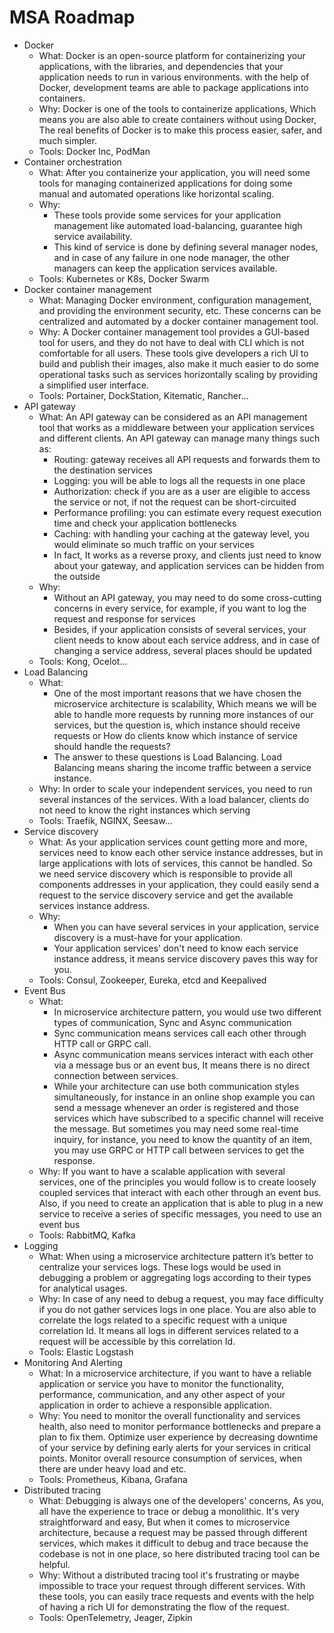 # MSA Roadmap
- Docker
  - What: Docker is an open-source platform for containerizing your applications, with the libraries, and dependencies that your application needs to run in various environments. with the help of Docker, development teams are able to package applications into containers.
  - Why: Docker is one of the tools to containerize applications, Which means you are also able to create containers without using Docker, The real benefits of Docker is to make this process easier, safer, and much simpler.
  - Tools: Docker Inc, PodMan
- Container orchestration
  - What: After you containerize your application, you will need some tools for managing containerized applications for doing some manual and automated operations like horizontal scaling.
  - Why:
    - These tools provide some services for your application management like automated load-balancing, guarantee high service availability.
    - This kind of service is done by defining several manager nodes, and in case of any failure in one node manager, the other managers can keep the application services available.
  - Tools: Kubernetes or K8s, Docker Swarm
- Docker container management
  - What: Managing Docker environment, configuration management, and providing the environment security, etc. These concerns can be centralized and automated by a docker container management tool.
  - Why: A Docker container management tool provides a GUI-based tool for users, and they do not have to deal with CLI which is not comfortable for all users. These tools give developers a rich UI to build and publish their images, also make it much easier to do some operational tasks such as services horizontally scaling by providing a simplified user interface.
  - Tools: Portainer, DockStation, Kitematic, Rancher...
- API gateway
  - What: An API gateway can be considered as an API management tool that works as a middleware between your application services and different clients. An API gateway can manage many things such as:
    - Routing: gateway receives all API requests and forwards them to the destination services
    - Logging: you will be able to logs all the requests in one place
    - Authorization: check if you are as a user are eligible to access the service or not, if not the request can be short-circuited
    - Performance profiling: you can estimate every request execution time and check your application bottlenecks
    - Caching: with handling your caching at the gateway level, you would eliminate so much traffic on your services
    - In fact, It works as a reverse proxy, and clients just need to know about your gateway, and application services can be hidden from the outside
  - Why:
    - Without an API gateway, you may need to do some cross-cutting concerns in every service, for example, if you want to log the request and response for services
    - Besides, if your application consists of several services, your client needs to know about each service address, and in case of changing a service address, several places should be updated
  - Tools: Kong, Ocelot...
- Load Balancing
  - What:
    - One of the most important reasons that we have chosen the microservice architecture is scalability, Which means we will be able to handle more requests by running more instances of our services, but the question is, which instance should receive requests or How do clients know which instance of service should handle the requests?
    - The answer to these questions is Load Balancing. Load Balancing means sharing the income traffic between a service instance.
  - Why: In order to scale your independent services, you need to run several instances of the services. With a load balancer, clients do not need to know the right instances which serving
  - Tools: Traefik, NGINX, Seesaw...
- Service discovery
  - What: As your application services count getting more and more, services need to know each other service instance addresses, but in large applications with lots of services, this cannot be handled. So we need service discovery which is responsible to provide all components addresses in your application, they could easily send a request to the service discovery service and get the available services instance address.
  - Why:
    - When you can have several services in your application, service discovery is a must-have for your application.
    - Your application services' don't need to know each service instance address, it means service discovery paves this way for you.
  - Tools: Consul, Zookeeper, Eureka, etcd and Keepalived
- Event Bus
  - What:
    - In microservice architecture pattern, you would use two different types of communication, Sync and Async communication
    - Sync communication means services call each other through HTTP call or GRPC call.
    - Async communication means services interact with each other via a message bus or an event bus, It means there is no direct connection between services.
    - While your architecture can use both communication styles simultaneously, for instance in an online shop example you can send a message whenever an order is registered and those services which have subscribed to a specific channel will receive the message. But sometimes you may need some real-time inquiry, for instance, you need to know the quantity of an item, you may use GRPC or HTTP call between services to get the response.
  - Why: If you want to have a scalable application with several services, one of the principles you would follow is to create loosely coupled services that interact with each other through an event bus. Also, if you need to create an application that is able to plug in a new service to receive a series of specific messages, you need to use an event bus
  - Tools: RabbitMQ, Kafka
- Logging
  - What: When using a microservice architecture pattern it’s better to centralize your services logs. These logs would be used in debugging a problem or aggregating logs according to their types for analytical usages.
  - Why: In case of any need to debug a request, you may face difficulty if you do not gather services logs in one place. You are also able to correlate the logs related to a specific request with a unique correlation Id. It means all logs in different services related to a request will be accessible by this correlation Id.
  - Tools: Elastic Logstash
- Monitoring And Alerting
  - What: In a microservice architecture, if you want to have a reliable application or service you have to monitor the functionality, performance, communication, and any other aspect of your application in order to achieve a responsible application.
  - Why: You need to monitor the overall functionality and services health, also need to monitor performance bottlenecks and prepare a plan to fix them. Optimize user experience by decreasing downtime of your service by defining early alerts for your services in critical points. Monitor overall resource consumption of services, when there are under heavy load and etc.
  - Tools: Prometheus, Kibana, Grafana
- Distributed tracing
  - What: Debugging is always one of the developers' concerns, As you, all have the experience to trace or debug a monolithic. It's very straightforward and easy, But when it comes to microservice architecture, because a request may be passed through different services, which makes it difficult to debug and trace because the codebase is not in one place, so here distributed tracing tool can be helpful.
  - Why: Without a distributed tracing tool it's frustrating or maybe impossible to trace your request through different services. With these tools, you can easily trace requests and events with the help of having a rich UI for demonstrating the flow of the request.
  - Tools: OpenTelemetry, Jeager, Zipkin